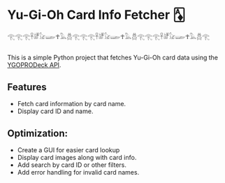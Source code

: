 # Yu-Gi-Oh Card Info Fetcher 🃁
𓂀𓂀𓂀𓋹𓁈𓃠𓆃☥𓅓𓆣𓂀𓂀𓂀𓋹𓁈𓃠𓆃☥𓅓𓆣𓂀𓂀𓂀𓋹𓁈𓃠𓆃☥𓅓𓆣𓂀
##
This is a simple Python project that fetches Yu-Gi-Oh card data 
using the [YGOPRODeck API](https://db.ygoprodeck.com/api-guide/).

## Features
- Fetch card information by card name.
- Display card ID and name.
  
## Optimization:
- Create a GUI for easier card lookup
- Display card images along with card info.
- Add search by card ID or other filters.
- Add error handling for invalid card names.

